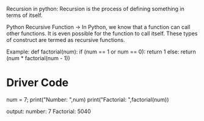 Recursion in python:
Recursion is the process of defining something in terms of itself.

Python Recursive Function ->
In Python, we know that a function can call other functions. It is even possible for the function to call itself. These types of construct are termed as recursive functions.

Example:
def factorial(num): 
    if (num == 1 or num == 0):
        return 1
    else:
        return (num * factorial(num - 1)) 
  
# Driver Code 
num = 7; 
print("Number: ",num)
print("Factorial: ",factorial(num))

output:
number:  7
Factorial:  5040